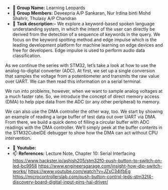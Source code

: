 - 👋 **Group Name:** Learning Leopards
- 👀 **Group Members:** Deveepria A/P Sankaran, Nur Irdina binti Mohd Shahrir, Thulasy A/P Chandran
- 🌱 **Task description:-** We explore a keyword-based spoken language understanding system, in which the intent of the user can directly be derived from the detection of a sequence of keywords in the query. We focus on the keyword spotting method and edge impulse which is the leading development platform for machine learning on edge devices and free for developers. Edge impulse is used to perform audio data classification.

As we continue the series with STM32, let’s take a look at how to use the analog-to-digital converter (ADC). At first, we set up a single conversion that samples the voltage from a potentiometer and transmits the raw value over UART. We can then read this information on a serial terminal.

We run into problems, however, when we want to sample analog voltages at a much faster rate. So, we introduce the concept of direct memory access (DMA) to help pipe data from the ADC (or any other peripheral) to memory.

We can also use the DMA controller the other way, too. We start by showing an example of reading a large buffer of test data out over UART via DMA. From there, we build a quick demo of filling a circular buffer with ADC readings with the DMA controller. We’ll simply peek at the buffer contents in the STM32CubeIDE debugger to show how the DMA can act without CPU intervention.


- 💞️ **Youtube:** 
- 📫 **References:** Lecture Note, Chapter 10: Serial Interfacing https://www.hackster.io/ashish205/stm32f0-push-button-to-switch-on-led-bc9958 https://www.engineersgarage.com/insight-how-dip-switch-works/ https://www.youtube.com/watch?v=JZsC34jfbEg https://microcontrollerslab.com/push-button-control-leds-stm32f4-discovery-board-digital-input-pins-hal-driver/

